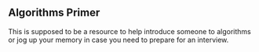 ## Algorithms Primer

This is supposed to be a resource to help introduce someone to algorithms or jog up your memory in case you need to prepare for an interview.
